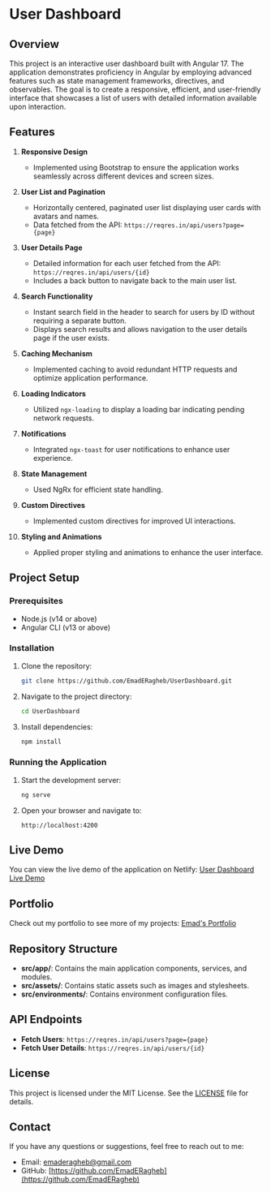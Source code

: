 # User Dashboard 

## Overview

This project is an interactive user dashboard built with Angular 17. The application demonstrates proficiency in Angular by employing advanced features such as state management frameworks, directives, and observables. The goal is to create a responsive, efficient, and user-friendly interface that showcases a list of users with detailed information available upon interaction.

## Features

1. **Responsive Design**
   - Implemented using Bootstrap to ensure the application works seamlessly across different devices and screen sizes.

2. **User List and Pagination**
   - Horizontally centered, paginated user list displaying user cards with avatars and names.
   - Data fetched from the API: `https://reqres.in/api/users?page={page}`

3. **User Details Page**
   - Detailed information for each user fetched from the API: `https://reqres.in/api/users/{id}`
   - Includes a back button to navigate back to the main user list.

4. **Search Functionality**
   - Instant search field in the header to search for users by ID without requiring a separate button.
   - Displays search results and allows navigation to the user details page if the user exists.

5. **Caching Mechanism**
   - Implemented caching to avoid redundant HTTP requests and optimize application performance.

6. **Loading Indicators**
   - Utilized `ngx-loading` to display a loading bar indicating pending network requests.

7. **Notifications**
   - Integrated `ngx-toast` for user notifications to enhance user experience.

8. **State Management**
   - Used NgRx for efficient state handling.

9. **Custom Directives**
   - Implemented custom directives for improved UI interactions.

10. **Styling and Animations**
    - Applied proper styling and animations to enhance the user interface.

## Project Setup

### Prerequisites

- Node.js (v14 or above)
- Angular CLI (v13 or above)

### Installation

1. Clone the repository:
   ```bash
   git clone https://github.com/EmadERagheb/UserDashboard.git
   ```
2. Navigate to the project directory:
   ```bash
   cd UserDashboard
   ```
3. Install dependencies:
   ```bash
   npm install
   ```

### Running the Application

1. Start the development server:
   ```bash
   ng serve
   ```
2. Open your browser and navigate to:
   ```
   http://localhost:4200
   ```

## Live Demo

You can view the live demo of the application on Netlify:
[User Dashboard Live Demo](https://maids-userdashboard.netlify.app/home)

## Portfolio

Check out my portfolio to see more of my projects:
[Emad's Portfolio](https://emadragheb.netlify.app/#/home)

## Repository Structure

- **src/app/**: Contains the main application components, services, and modules.
- **src/assets/**: Contains static assets such as images and stylesheets.
- **src/environments/**: Contains environment configuration files.

## API Endpoints

- **Fetch Users**: `https://reqres.in/api/users?page={page}`
- **Fetch User Details**: `https://reqres.in/api/users/{id}`

## License

This project is licensed under the MIT License. See the [LICENSE](LICENSE) file for details.

## Contact

If you have any questions or suggestions, feel free to reach out to me:

- Email: [emaderagheb@gmail.com](mailto:emaderagheb@gmail.com)
- GitHub: [https://github.com/EmadERagheb](https://github.com/EmadERagheb)

